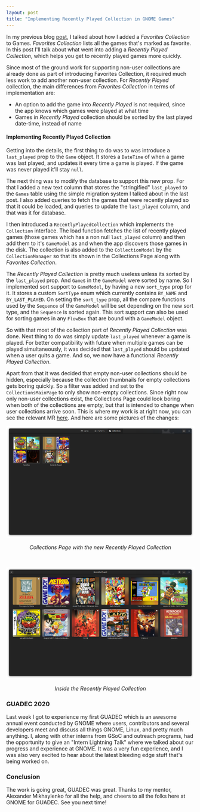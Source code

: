 ```yaml
---
layout: post
title: "Implementing Recently Played Collection in GNOME Games"
---
```


In my previous blog [post](https://nevilleantony98.gitlab.io/2020/07/03/week-4/), I talked about how I added a _Favorites Collection_ to Games. _Favorites Collection_ lists all the games that's marked as favorite. In this post I'll talk about what went into adding a _Recently Played Collection_, which helps you get to recently played games more quickly.

Since most of the ground work for supporting non-user collections are already done as part of introducing Favorites Collection, it required much less work to add another non-user collection. For _Recently Played_ collection, the main differences from _Favorites Collection_ in terms of implementation are:

-	An option to add the game into _Recently Played_ is not required, since the app knows which games were played at what time
-	Games in _Recently Played_ collection should be sorted by the last played date-time, instead of name

#### Implementing Recently Played Collection

Getting into the details, the first thing to do was to was introduce a `last_played` prop to the `Game` object. It stores a `DateTime` of when a game was last played, and updates it every time a game is played. If the game was never played it'll stay `null`.

The next thing was to modify the database to support this new prop. For that I added a new text column that stores the "stringified" `last_played` to the `Games` table using the simple migration system I talked about in the last post. I also added queries to fetch the games that were recently played so that it could be loaded, and queries to update the `last_played` column, and that was it for database.

I then introduced a `RecentlyPlayedCollection` which implements the `Collection` interface. The load function fetches the list of recently played games (those games which has a non null `last_played` column) and then add them to it's `GameModel` as and when the app discovers those games in the disk. The collection is also added to the `CollectionModel` by the `CollectionManager` so that its shown in the Collections Page along with _Favorites Collection_.

The _Recently Played Collection_ is pretty much useless unless its sorted by the `last_played` prop. And `Game`s in the `GameModel` were sorted by name. So I implemented sort support to `GameModel`, by having a new `sort_type` prop for it. It stores a custom `SortType` enum which currently contains `BY_NAME` and `BY_LAST_PLAYED`. On setting the `sort_type` prop, all the compare functions used by the `Sequence` of the `GameModel` will be set depending on the new sort type, and the `Sequence` is sorted again. This sort support can also be used for sorting games in any `FlowBox` that are bound with a `GameModel` object.

So with that most of the collection part of _Recently Played Collection_ was done. Next thing to do was simply update `last_played` whenever a game is played. For better compatibility with future when multiple games can be played simultaneously, it was decided that `last_played` should be updated when a user quits a game. And so, we now have a functional _Recently Played Collection_.

Apart from that it was decided that empty non-user collections should be hidden, especially because the collection thumbnails for empty collections gets boring quickly. So a filter was added and set to the `CollectionsMainPage` to only show non-empty collections. Since right now only non-user collections exist, the Collections Page could look boring when both of the collections are empty, but that is intended to change when user collections arrive soon. This is where my work is at right now, you can see the relevant MR [here](https://gitlab.gnome.org/GNOME/gnome-games/-/merge_requests/412). And here are some pictures of the changes:

![Collections Page](assets/images/recently_played_collection.png)
*<center>Collections Page with the new Recently Played Collection</center>*

<br/>

![Collections Sub-Page](assets/images/recently_played_collection_subpage.png)
*<center>Inside the Recently Played Collection</center>*

### GUADEC 2020
Last week I got to experience my first GUADEC which is an awesome annual event conducted by GNOME where users, contributors and several developers meet and discuss all things GNOME, Linux, and pretty much anything. I, along with other interns from GSoC and outreach programs, had the opportunity to give an "Intern Lightning Talk" where we talked about our progress and experience at GNOME. It was a very fun experience, and I was also very excited to hear about the latest bleeding edge stuff that's being worked on.

### Conclusion
The work is going great, GUADEC was great. Thanks to my mentor, Alexander Mikhaylenko for all the help, and cheers to all the folks here at GNOME for GUADEC. See you next time!


